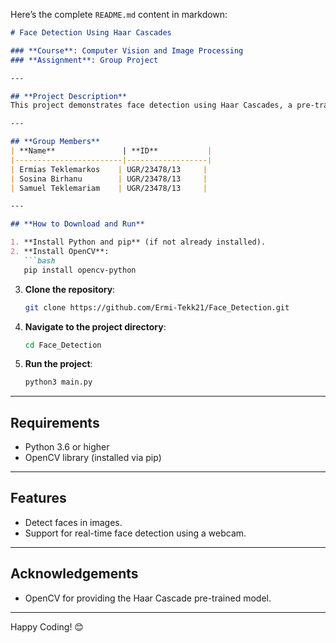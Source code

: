 Here’s the complete `README.md` content in markdown:

```markdown
# Face Detection Using Haar Cascades

### **Course**: Computer Vision and Image Processing  
### **Assignment**: Group Project  

---

## **Project Description**
This project demonstrates face detection using Haar Cascades, a pre-trained model for object detection. The system can detect faces in images or real-time video streams.

---

## **Group Members**
| **Name**               | **ID**           |
|------------------------|------------------|
| Ermias Teklemarkos    | UGR/23478/13     |
| Sosina Birhanu        | UGR/23478/13     |
| Samuel Teklemariam    | UGR/23478/13     |

---

## **How to Download and Run**

1. **Install Python and pip** (if not already installed).
2. **Install OpenCV**:
   ```bash
   pip install opencv-python
   ```
3. **Clone the repository**:
   ```bash
   git clone https://github.com/Ermi-Tekk21/Face_Detection.git
   ```
4. **Navigate to the project directory**:
   ```bash
   cd Face_Detection
   ```
5. **Run the project**:
   ```bash
   python3 main.py
   ```

---

## **Requirements**
- Python 3.6 or higher
- OpenCV library (installed via pip)

---

## **Features**
- Detect faces in images.
- Support for real-time face detection using a webcam.

---

## **Acknowledgements**
- OpenCV for providing the Haar Cascade pre-trained model.

---

Happy Coding! 😊
```
